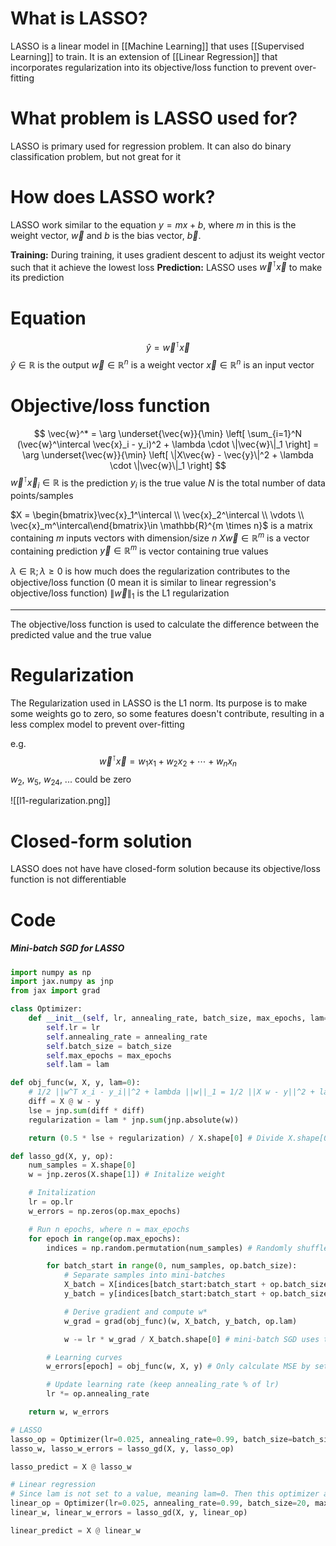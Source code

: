 # What is LASSO?
LASSO is a linear model in [[Machine Learning]] that uses [[Supervised Learning]] to train. It is an extension of [[Linear Regression]] that incorporates regularization into its objective/loss function to prevent over-fitting

# What problem is LASSO used for?
LASSO is primary used for regression problem. It can also do binary classification problem, but not great for it

# How does LASSO work?
LASSO work similar to the equation $y = mx + b$, where $m$ in this is the weight vector, $\vec{w}$ and $b$ is the bias vector, $\vec{b}$.

**Training:**
	 During training, it uses gradient descent to adjust its weight vector such that it achieve the lowest loss
**Prediction:**
	LASSO uses $\vec{w}^\intercal \vec{x}$ to make its prediction

# Equation

$$
\hat{y} = \vec{w}^\intercal \vec{x}
$$
$\hat{y} \in \mathbb{R}$ is the output
$\vec{w} \in \mathbb{R}^n$ is a weight vector
$\vec{x} \in \mathbb{R}^n$ is an input vector

# Objective/loss function
$$
\vec{w}^* = \arg \underset{\vec{w}}{\min} \left[ \sum_{i=1}^N (\vec{w}^\intercal \vec{x}_i - y_i)^2 + \lambda \cdot \|\vec{w}\|_1 \right] = \arg \underset{\vec{w}}{\min} \left[ \|X\vec{w} - \vec{y}\|^2 + \lambda \cdot \|\vec{w}\|_1 \right]
$$
$\vec{w}^\intercal \vec{x}_i \in \mathbb{R}$ is the prediction
$y_i$ is the true value
$N$ is the total number of data points/samples

$X = \begin{bmatrix}\vec{x}_1^\intercal \\ \vec{x}_2^\intercal \\ \vdots \\ \vec{x}_m^\intercal\end{bmatrix}\in \mathbb{R}^{m \times n}$ is a matrix containing $m$ inputs vectors with dimension/size $n$
$X \vec{w} \in \mathbb{R}^m$ is a vector containing prediction
$\vec{y} \in \mathbb{R}^m$ is vector containing true values

$\lambda \in \mathbb{R}; \lambda \ge 0$ is how much does the regularization contributes to the objective/loss function (0 mean it is similar to linear regression's objective/loss function)
$\|\vec{w}\|_1$ is the L1 regularization
___
The objective/loss function is used to calculate the difference between the predicted value and the true value

# Regularization
The Regularization used in LASSO is the L1 norm. Its purpose is to make some weights go to zero, so some features doesn't contribute, resulting in a less complex model to prevent over-fitting

e.g.
$$
\vec{w}^\intercal \vec{x} = w_1 x_1 + w_2 x_2 + \cdots + w_n x_n
$$
$w_2$, $w_5$, $w_{24}$, ... could be zero

![[l1-regularization.png]]

# Closed-form solution
LASSO does not have have closed-form solution because its objective/loss function is not differentiable

# Code
##### Mini-batch SGD for LASSO
```python
import numpy as np
import jax.numpy as jnp
from jax import grad

class Optimizer:
    def __init__(self, lr, annealing_rate, batch_size, max_epochs, lam=0):
        self.lr = lr
        self.annealing_rate = annealing_rate
        self.batch_size = batch_size
        self.max_epochs = max_epochs
        self.lam = lam

def obj_func(w, X, y, lam=0):
    # 1/2 ||w^T x_i - y_i||^2 + lambda ||w||_1 = 1/2 ||X w - y||^2 + lambda ||w||_1, where each vector in X are row vector, x_i^T, and N is the number of samples
    diff = X @ w - y
    lse = jnp.sum(diff * diff)
    regularization = lam * jnp.sum(jnp.absolute(w))

    return (0.5 * lse + regularization) / X.shape[0] # Divide X.shape[0] to normalize

def lasso_gd(X, y, op):
    num_samples = X.shape[0]
    w = jnp.zeros(X.shape[1]) # Initalize weight

    # Initalization
    lr = op.lr
    w_errors = np.zeros(op.max_epochs)

    # Run n epochs, where n = max_epochs
    for epoch in range(op.max_epochs):
        indices = np.random.permutation(num_samples) # Randomly shuffle data indices

        for batch_start in range(0, num_samples, op.batch_size):
            # Separate samples into mini-batches
            X_batch = X[indices[batch_start:batch_start + op.batch_size]]
            y_batch = y[indices[batch_start:batch_start + op.batch_size]]

            # Derive gradient and compute w*
            w_grad = grad(obj_func)(w, X_batch, y_batch, op.lam)

            w -= lr * w_grad / X_batch.shape[0] # mini-batch SGD uses the average gradient of the mini-batch

        # Learning curves
        w_errors[epoch] = obj_func(w, X, y) # Only calculate MSE by setting lambda to 0

        # Update learning rate (keep annealing_rate % of lr)
        lr *= op.annealing_rate

    return w, w_errors

# LASSO
lasso_op = Optimizer(lr=0.025, annealing_rate=0.99, batch_size=batch_size, max_epochs=20, lam=3.0) # 0 <= lambda <= posititve infinity
lasso_w, lasso_w_errors = lasso_gd(X, y, lasso_op)

lasso_predict = X @ lasso_w

# Linear regression
# Since lam is not set to a value, meaning lam=0. Then this optimizer acts as a linear regression since the regularization control nothing to the objective function
linear_op = Optimizer(lr=0.025, annealing_rate=0.99, batch_size=20, max_epochs=50)
linear_w, linear_w_errors = lasso_gd(X, y, linear_op)

linear_predict = X @ linear_w
```